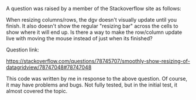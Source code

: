 A question was raised by a member of the Stackoverflow site as follows:

When resizing columns/rows, the dgv doesn't visually update until you finish. It also doesn't show the regular "resizing bar" across the cells to show where it will end up.
Is there a way to make the row/column update live with moving the mouse instead of just when its finished?

Question link:

https://stackoverflow.com/questions/78745707/smoothly-show-resizing-of-datagridview/78747048#78747048

This code was written by me in response to the above question.
Of course, it may have problems and bugs. Not fully tested, but in the initial test, it almost covered the topic.
